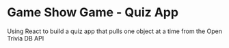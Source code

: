 # Game Show Game - Quiz App

Using React to build a quiz app that pulls one object at a time from the Open Trivia DB API
